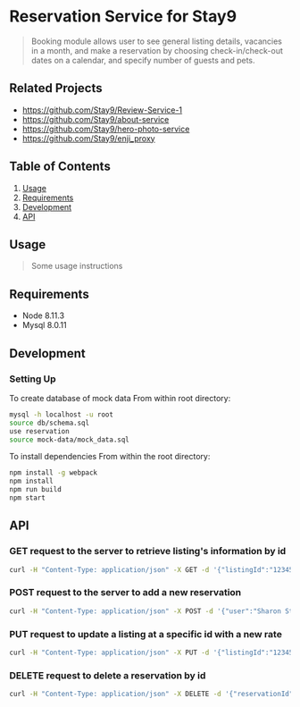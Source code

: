 # Reservation Service for Stay9

> Booking module allows user to see general listing details, vacancies in a month, and make a reservation by choosing check-in/check-out dates on a calendar, and specify number of guests and pets.

## Related Projects

  - https://github.com/Stay9/Review-Service-1
  - https://github.com/Stay9/about-service
  - https://github.com/Stay9/hero-photo-service
  - https://github.com/Stay9/enji_proxy

## Table of Contents

1. [Usage](#Usage)
2. [Requirements](#requirements)
3. [Development](#development)
4. [API](#API)

## Usage

> Some usage instructions

## Requirements
- Node 8.11.3
- Mysql 8.0.11

## Development

### Setting Up

To create database of mock data
From within root directory:

```sh
mysql -h localhost -u root
source db/schema.sql
use reservation
source mock-data/mock_data.sql
```


To install dependencies
From within the root directory:

```sh
npm install -g webpack
npm install
npm run build
npm start
```
## API

### GET request to the server to retrieve listing's information by id
```sh
curl -H "Content-Type: application/json" -X GET -d '{"listingId":"12345678"}' http://localhost:3003/api/listings/:listingId
```

### POST request to the server to add a new reservation
```sh
curl -H "Content-Type: application/json" -X POST -d '{"user":"Sharon Stone", "check_in":"2018-09-04", "check_out":"2018-09-09", "total_adults":"2", "total_pups":"2", "fees":"100.45", "tax":"60.27", "rent":"423.13", "listingId":"1234567"}' http://localhost:3003/api/reservations/new
```

### PUT request to update a listing at a specific id with a new rate
```sh
curl -H "Content-Type: application/json" -X PUT -d '{"listingId":"123456", "rate":"127.81"}' http://localhost:3003/api/listings/:listingId/rate/:rate
```

### DELETE request to delete a reservation by id
```sh
curl -H "Content-Type: application/json" -X DELETE -d '{"reservationId":"45012"}' http://localhost:3003/api/reservation/:reservationId
```
